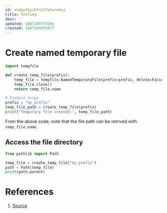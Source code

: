 ```yaml
---
id: vvdgu21ycbtn2zfytwremiy
title: Testing
desc: ''
updated: 1687289774366
created: 1687289451077
---
```



# Create named temporary file

```python
import tempfile

def create_temp_file(prefix):
    temp_file = tempfile.NamedTemporaryFile(prefix=prefix, delete=False)
    temp_file.close()
    return temp_file.name

# Example usage
prefix = "my_prefix"
temp_file_path = create_temp_file(prefix)
print("Temporary file created:", temp_file_path)
```

From the above code, note that the file path can be retrived with `temp_file.name`.

## Access the file directory


```python
from pathlib import Path 

temp_file = create_temp_file("my_prefix")
path = Path(temp_file)
print(path.parent)
```


# References

1. [Source](https://chat.openai.com/share/abe75dba-545e-4e17-83db-b59d60ed8c98)